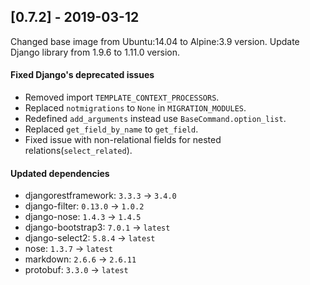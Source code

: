 ## [0.7.2] - 2019-03-12
Changed base image from Ubuntu:14.04 to Alpine:3.9 version. Update Django library from 1.9.6 to 1.11.0 version.

#### Fixed Django's deprecated issues
- Removed import `TEMPLATE_CONTEXT_PROCESSORS`.
- Replaced `notmigrations` to `None` in `MIGRATION_MODULES`.
- Redefined `add_arguments` instead use `BaseCommand.option_list`.
- Replaced `get_field_by_name` to `get_field`.
- Fixed issue with non-relational fields for nested relations(`select_related`).

#### Updated dependencies
- djangorestframework: `3.3.3` -> `3.4.0`
- django-filter: `0.13.0` -> `1.0.2`
- django-nose: `1.4.3` -> `1.4.5`
- django-bootstrap3: `7.0.1` -> `latest`
- django-select2: `5.8.4` -> `latest`
- nose: `1.3.7` -> `latest`
- markdown: `2.6.6` -> `2.6.11`
- protobuf: `3.3.0` -> `latest`
